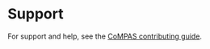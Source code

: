 <!--
SPDX-FileCopyrightText: 2025 Alliander N.V.

SPDX-License-Identifier: Apache-2.0
-->
# Support

For support and help, see the [CoMPAS contributing guide](https://com-pas.github.io/contributing/SUPPORT.html).
